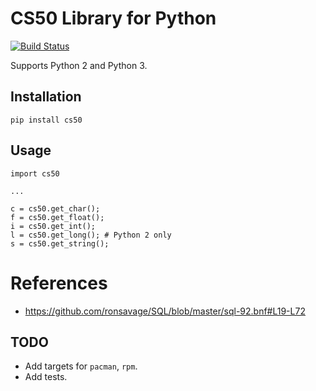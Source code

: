 # CS50 Library for Python

[![Build Status](https://travis-ci.org/cs50/python-cs50.svg?branch=master)](https://travis-ci.org/cs50/python-cs50)

Supports Python 2 and Python 3.

## Installation

```
pip install cs50
```

## Usage

    import cs50

    ...

    c = cs50.get_char();
    f = cs50.get_float();
    i = cs50.get_int();
    l = cs50.get_long(); # Python 2 only
    s = cs50.get_string();

# References

- https://github.com/ronsavage/SQL/blob/master/sql-92.bnf#L19-L72

## TODO
* Add targets for `pacman`, `rpm`.
* Add tests.
